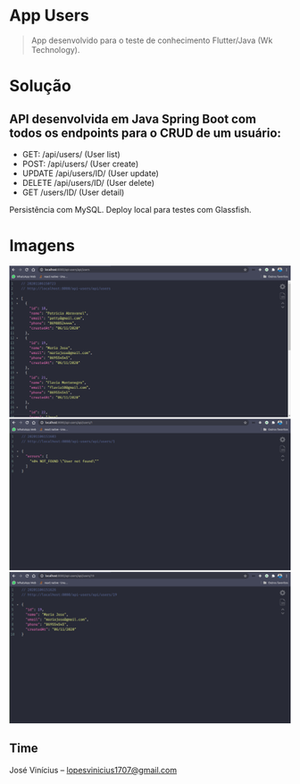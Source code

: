 # App Users
> App desenvolvido para o teste de conhecimento Flutter/Java (Wk Technology).

# Solução
## API desenvolvida em Java Spring Boot com todos os endpoints para o CRUD de um usuário:
* GET: /api/users/ (User list)
* POST: /api/users/ (User create)
* UPDATE /api/users/ID/ (User update)
* DELETE /api/users/ID/ (User delete)
* GET /users/ID/ (User detail)

Persistência com MySQL.
Deploy local para testes com Glassfish.

# Imagens
![](images/screen1.png)
![](images/screen2.png)
![](images/screen3.png)


## Time

José Vinícius  – lopesvinicius1707@gmail.com



